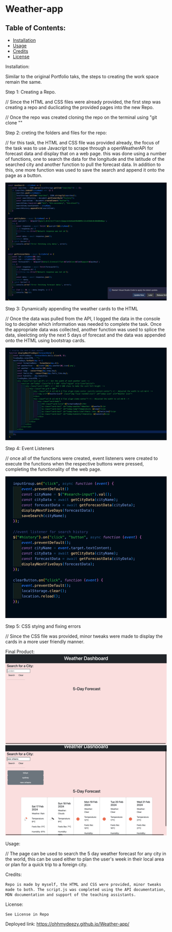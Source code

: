 # Weather-app

## Table of Contents: 
* [Installation](#installation)
* [Usage](#usage)
* [Credits](#credits)
* [License](#license)


Installation: 

Similar to the original Portfolio taks, the steps to creating the work space remain the same.

Step 1: Creating a Repo. 

// Since the HTML and CSS files were already provided, the first step was creating a repo and duclicating the provided pages into the new Repo. 

// Once the repo was created cloning the repo on the terminal using "git clone "<SSH link>"

Step 2: creting the folders and files for the repo:

// for this task, the HTML and CSS file was provided already, the focus of the task was to use Javacript to scrape through a openWeatherAPi for forecast data and display that on a web page. this was done using a number of functions, one to search the data for the longitude and the latitude of the searched city and another function to pull the forecast data. In addition to this, one more function was used to save the search and append it onto the page as a button.

![Search Function](./assets/Images/Search%20function.png)

Step 3: Dynamically appending the weather cards to the HTML 

// Once the data was pulled from the API, I logged the data in the console log to decipher which information was needed to complete the task. Once the appropriate data was collected, another function was used to splice the data, sleelcting only the next 5 days of forecast and the data was appended onto the HTML using bootstrap cards.

![dynamically creating weather cards](./assets/Images/dynamically%20created%20cards.png)


Step 4: Event Listeners

// once all of the functions were created, event listeners were created to execute the functions when the respective buttons were pressed, completing the functionality of the web page.


![Event Listeners](./assets/Images/event%20listeners.png)

Step 5: CSS stying and fixing errors

// Since the CSS file was provided, minor tweaks were made to display the cards in a more user friendly manner.

Final Product: 
![Event Listeners](./assets/Images/blank-page.png)
![Event Listeners](./assets/Images/final-page-with-searches.png)


Usage: 

// The page can be used to search the 5 day weather forecast for any city in the world, this can be used either to plan the user's week in their local area or plan for a quick trip to a foreign city.

Credits: 

    Repo is made by myself, the HTML and CSS were provided, minor tweaks made to both. The script.js was completed using the API documentation, MDN documentation and support of the teaching assistants.

License:

    See License in Repo


Deployed link: https://ohhmydeezy.github.io/Weather-app/